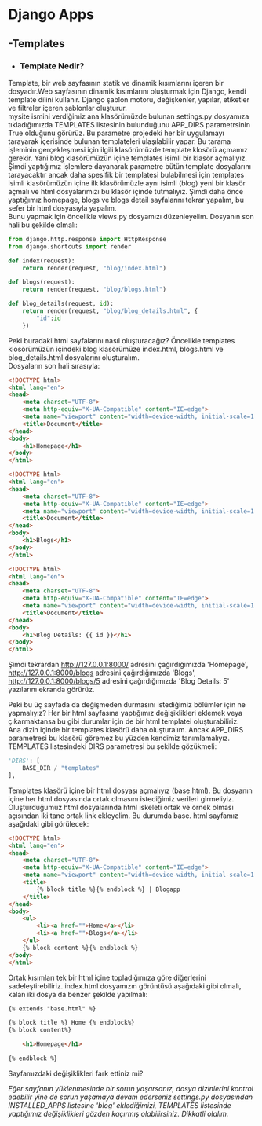# **Django Apps**

## **-Templates**
* ###  Template Nedir?
Template, bir web sayfasının statik ve dinamik kısımlarını içeren bir dosyadır.Web sayfasının dinamik kısımlarını oluşturmak için Django, kendi template dilini kullanır. Django şablon motoru, değişkenler, yapılar, etiketler ve filtreler içeren şablonlar oluşturur.    
mysite ismini verdiğimiz ana klasörümüzde bulunan settings.py dosyamıza tıkladığımızda TEMPLATES listesinin bulunduğunu APP_DIRS parametrsinin True olduğunu görürüz. Bu parametre projedeki her bir uygulamayı tarayarak içerisinde bulunan templateleri ulaşılabilir yapar. Bu tarama işleminin gerçekleşmesi için ilgili klasörümüzde template klosörü açmamız gerekir. Yani blog klasörümüzün içine templates isimli bir klasör açmalıyız. 
Şimdi yaptığımız işlemlere dayanarak parametre bütün template dosyalarını tarayacaktır ancak daha spesifik bir templatesi bulabilmesi için templates isimli klasörümüzün içine ilk klasörümüzle aynı isimli (blog) yeni bir klasör açmalı ve html dosyalarımızı bu klasör içinde tutmalıyız. Şimdi daha önce yaptığımız homepage, blogs ve blogs detail sayfalarını tekrar yapalım, bu sefer bir html dosyasıyla yapalım.   
Bunu yapmak için öncelikle views.py dosyamızı düzenleyelim. Dosyanın son hali bu şekilde olmalı: 

```python
from django.http.response import HttpResponse
from django.shortcuts import render

def index(request):
    return render(request, "blog/index.html")

def blogs(request):
    return render(request, "blog/blogs.html")

def blog_details(request, id):
    return render(request, "blog/blog_details.html", {
        "id":id
    })

```
Peki buradaki html sayfalarını nasıl oluşturacağız? Öncelikle templates klosörümüzün içindeki blog klasörümüze index.html, blogs.html ve blog_details.html dosyalarını oluşturalım.     
Dosyaların son hali sırasıyla:

```html
<!DOCTYPE html>
<html lang="en">
<head>
    <meta charset="UTF-8">
    <meta http-equiv="X-UA-Compatible" content="IE=edge">
    <meta name="viewport" content="width=device-width, initial-scale=1.0">
    <title>Document</title>
</head>
<body>
    <h1>Homepage</h1>
</body>
</html>
```
```html
<!DOCTYPE html>
<html lang="en">
<head>
    <meta charset="UTF-8">
    <meta http-equiv="X-UA-Compatible" content="IE=edge">
    <meta name="viewport" content="width=device-width, initial-scale=1.0">
    <title>Document</title>
</head>
<body>
    <h1>Blogs</h1>
</body>
</html>
```
```html
<!DOCTYPE html>
<html lang="en">
<head>
    <meta charset="UTF-8">
    <meta http-equiv="X-UA-Compatible" content="IE=edge">
    <meta name="viewport" content="width=device-width, initial-scale=1.0">
    <title>Document</title>
</head>
<body>
    <h1>Blog Details: {{ id }}</h1>
</body>
</html>
```

Şimdi tekrardan http://127.0.0.1:8000/ adresini çağırdığımızda 'Homepage', http://127.0.0.1:8000/blogs adresini çağırdığımızda 'Blogs', http://127.0.0.1:8000/blogs/5 adresini çağırdığımızda 'Blog Details: 5' yazılarını ekranda görürüz. 

Peki bu üç sayfada da değişmeden durmasını istediğimiz bölümler için ne yapmalıyız? Her bir html sayfasına yaptığımız değişiklikleri eklemek veya çıkarmaktansa bu gibi durumlar için de bir html templatei oluşturabiliriz.  
Ana dizin içinde bir templates klasörü daha oluşturalım. Ancak APP_DIRS parametresi bu klasörü göremez bu yüzden kendimiz tanımlamalıyız. TEMPLATES listesindeki DIRS parametresi bu şekilde gözükmeli:
```python
'DIRS': [
    BASE_DIR / "templates"
],
```
Templates klasörü içine bir html dosyası açmalıyız (base.html). Bu dosyanın içine her html dosyasında ortak olmasını istediğimiz verileri girmeliyiz. Oluşturduğumuz html dosyalarında html iskeleti ortak ve örnek olması açısından iki tane ortak link ekleyelim.
Bu durumda base. html sayfamız aşağıdaki gibi görülecek:
```html
<!DOCTYPE html>
<html lang="en">
<head>
    <meta charset="UTF-8">
    <meta http-equiv="X-UA-Compatible" content="IE=edge">
    <meta name="viewport" content="width=device-width, initial-scale=1.0">
    <title>
        {% block title %}{% endblock %} | Blogapp
    </title>
</head>
<body>
    <ul>
        <li><a href="">Home</a></li>
        <li><a href="">Blogs</a></li>
    </ul>
    {% block content %}{% endblock %}
</body>
</html>
```
Ortak kısımları tek bir html içine topladığımıza göre diğerlerini sadeleştirebiliriz.
index.html dosyamızın görüntüsü aşağıdaki gibi olmalı, kalan iki dosya da benzer şekilde yapılmalı:
```html
{% extends "base.html" %}

{% block title %} Home {% endblock%}
{% block content%}

    <h1>Homepage</h1>

{% endblock %}
```

Sayfamızdaki değişiklikleri fark ettiniz mi? 

*Eğer sayfanın yüklenmesinde bir sorun yaşarsanız, dosya dizinlerini kontrol edebilir yine de sorun yaşamaya devam ederseniz settings.py dosyasından INSTALLED_APPS listesine 'blog' eklediğimizi, TEMPLATES listesinde yaptığımız değişiklikleri gözden kaçırmış olabilirsiniz. Dikkatli olalım.*
